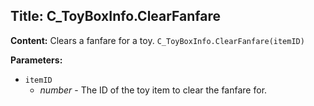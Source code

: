 ## Title: C_ToyBoxInfo.ClearFanfare

**Content:**
Clears a fanfare for a toy.
`C_ToyBoxInfo.ClearFanfare(itemID)`

**Parameters:**
- `itemID`
  - *number* - The ID of the toy item to clear the fanfare for.